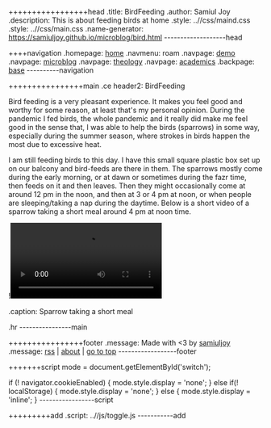 +++++++++++++++++head
.title: BirdFeeding
.author: Samiul Joy
.description: This is about feeding birds at home
.style: ..//css/maind.css
.style: ..//css/main.css
.name-generator: https://samiuljoy.github.io/microblog/bird.html
-------------------head

++++navigation
.homepage: [home](..//index.html)
.navmenu: roam
.navpage: [demo](..//demo/base.html)
.navpage: [microblog](..//microblog/base.html)
.navpage: [theology](..//theology/base.html)
.navpage: [academics](..//academics/base.html)
.backpage: [base](base.html)
----------navigation

++++++++++++++++main
.ce header2: BirdFeeding

Bird feeding is a very pleasant experience. It makes you feel good and worthy for some reason, at least that's my personal opinion. During the pandemic I fed birds, the whole pandemic and it really did make me feel good in the sense that, I was able to help the birds (sparrows) in some way, especially during the summer season, where strokes in birds happen the most due to excessive heat.

I am still feeding birds to this day. I have this small square plastic box set up on our balcony and bird-feeds are there in them. The sparrows mostly come during the early morning, or at dawn or sometimes during the fazr time, then feeds on it and then leaves. Then they might occasionally come at around 12 pm in the noon, and then at 3 or 4 pm at noon, or when people are sleeping/taking a nap during the daytime. Below is a short video of a sparrow taking a short meal around 4 pm at noon time.

!![sparrow](../assets/sparrow.mp4)

.caption: Sparrow taking a short meal

.hr
----------------main

++++++++++++++++footer
.message: Made with <3 by [samiuljoy](https://github.com/samiuljoy)
.message: [rss](/rss.xml) | [about](/about.html) | [go to top](#)
------------------footer

+++++++script
mode = document.getElementById('switch');

if (! navigator.cookieEnabled) {
	mode.style.display = 'none';
}
else if(! localStorage) {
	mode.style.display = 'none';
}
else {
	mode.style.display = 'inline';
}
-----------------script

+++++++++add
.script: ..//js/toggle.js
-----------add

